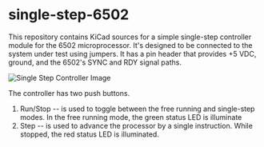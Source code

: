 single-step-6502
================

This repository contains KiCad sources for a simple single-step controller
module for the 6502 microprocessor. It's designed to be connected to the
system under test using jumpers. It has a pin header that provides +5 VDC,
ground, and the 6502's SYNC and RDY signal paths.

![Single Step Controller Image](single-step-6502.png)

The controller has two push buttons.

1. Run/Stop -- is used to toggle between the free running and single-step
   modes. In the free running mode, the green status LED is illuminate
2. Step -- is used to advance the processor by a single instruction. While
   stopped, the red status LED is illuminated.



